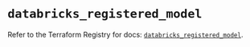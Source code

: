 # `databricks_registered_model`

Refer to the Terraform Registry for docs: [`databricks_registered_model`](https://registry.terraform.io/providers/databricks/databricks/1.37.0/docs/resources/registered_model).
